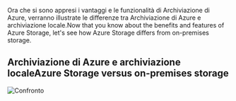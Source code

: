 <span data-ttu-id="acc6f-101">Ora che si sono appresi i vantaggi e le funzionalità di Archiviazione di Azure, verranno illustrate le differenze tra Archiviazione di Azure e archiviazione locale.</span><span class="sxs-lookup"><span data-stu-id="acc6f-101">Now that you know about the benefits and features of Azure Storage, let's see how Azure Storage differs from on-premises storage.</span></span>

## <a name="azure-storage-versus-on-premises-storage"></a><span data-ttu-id="acc6f-102">Archiviazione di Azure e archiviazione locale</span><span class="sxs-lookup"><span data-stu-id="acc6f-102">Azure Storage versus on-premises storage</span></span>

![Confronto](../media-draft/Comparison.png)
